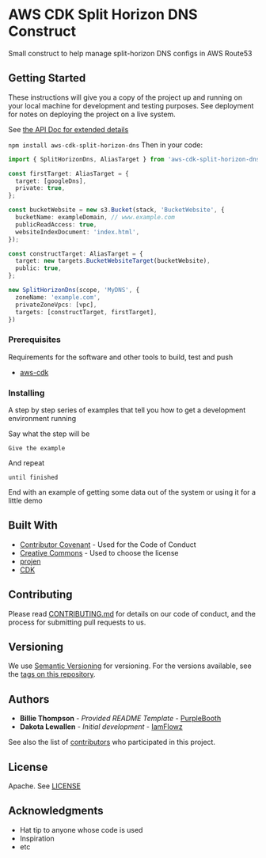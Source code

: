 # AWS CDK Split Horizon DNS Construct

Small construct to help manage split-horizon DNS configs in AWS Route53 

## Getting Started

These instructions will give you a copy of the project up and running on
your local machine for development and testing purposes. See deployment
for notes on deploying the project on a live system.

See [the API Doc for extended details](./API.md)

`npm install aws-cdk-split-horizon-dns`
Then in your code:
```ts
import { SplitHorizonDns, AliasTarget } from 'aws-cdk-split-horizon-dns'

const firstTarget: AliasTarget = {
  target: [googleDns],
  private: true,
};

const bucketWebsite = new s3.Bucket(stack, 'BucketWebsite', {
  bucketName: exampleDomain, // www.example.com
  publicReadAccess: true,
  websiteIndexDocument: 'index.html',
});

const constructTarget: AliasTarget = {
  target: new targets.BucketWebsiteTarget(bucketWebsite),
  public: true,
};

new SplitHorizonDns(scope, 'MyDNS', {
  zoneName: 'example.com',
  privateZoneVpcs: [vpc],
  targets: [constructTarget, firstTarget],
})
```

### Prerequisites

Requirements for the software and other tools to build, test and push 
- [aws-cdk](https://www.example.com)

### Installing

A step by step series of examples that tell you how to get a development
environment running

Say what the step will be

    Give the example

And repeat

    until finished

End with an example of getting some data out of the system or using it
for a little demo


## Built With

  - [Contributor Covenant](https://www.contributor-covenant.org/) - Used
    for the Code of Conduct
  - [Creative Commons](https://creativecommons.org/) - Used to choose
    the license
  - [projen]()
  - [CDK]()


## Contributing

Please read [CONTRIBUTING.md](CONTRIBUTING.md) for details on our code
of conduct, and the process for submitting pull requests to us.

## Versioning

We use [Semantic Versioning](http://semver.org/) for versioning. For the versions
available, see the [tags on this
repository](https://github.com/PurpleBooth/a-good-readme-template/tags).

## Authors

  - **Billie Thompson** - *Provided README Template* -
    [PurpleBooth](https://github.com/PurpleBooth)
  - **Dakota Lewallen** - *Initial development*  -
    [IamFlowz](https://github.com/IamFlowz)

See also the list of
[contributors](https://github.com/PurpleBooth/a-good-readme-template/contributors)
who participated in this project.

## License

Apache. See [LICENSE](./LICENSE)

## Acknowledgments

  - Hat tip to anyone whose code is used
  - Inspiration
  - etc